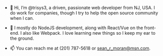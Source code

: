 - 👋 Hi, I’m @trisys3, a driven, passionate web developer from NJ, USA. I do work for companies, though I try to help the open source community when I can.

- 🌱 I mostly do NodeJS development, along with React/Vue on the front-end. I also like Webpack. I love learning new things so I keep my ear to the ground.

- 📫 You can reach me at (201) 787-5618 or sean_r_moran@msn.com.
